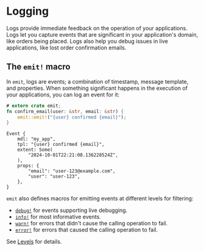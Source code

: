 # Logging

Logs provide immediate feedback on the operation of your applications. Logs let you capture events that are significant in your application's domain, like orders being placed. Logs also help you debug issues in live applications, like lost order confirmation emails.

## The `emit!` macro

In `emit`, logs are events; a combination of timestamp, message template, and properties. When something significant happens in the execution of your applications, you can log an event for it:

```rust
# extern crate emit;
fn confirm_email(user: &str, email: &str) {
    emit::emit!("{user} confirmed {email}");
}
```

```text
Event {
    mdl: "my_app",
    tpl: "{user} confirmed {email}",
    extent: Some(
        "2024-10-01T22:21:08.136228524Z",
    ),
    props: {
        "email": "user-123@example.com",
        "user": "user-123",
    },
}
```

`emit` also defines macros for emitting events at different levels for filtering:

- [`debug!`](https://docs.rs/emit/0.11.0-alpha.19/emit/macro.debug.html) for events supporting live debugging.
- [`info!`](https://docs.rs/emit/0.11.0-alpha.19/emit/macro.info.html) for most informative events.
- [`warn!`](https://docs.rs/emit/0.11.0-alpha.19/emit/macro.warn.html) for errors that didn't cause the calling operation to fail.
- [`error!`](https://docs.rs/emit/0.11.0-alpha.19/emit/macro.error.html) for errors that caused the calling operation to fail.

See [Levels](./logging/levels.md) for details.
